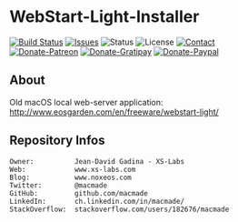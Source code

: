 WebStart-Light-Installer
========================

[![Build Status](https://img.shields.io/travis/macmade/WebStart-Light-Installer.svg?branch=master&style=flat)](https://travis-ci.org/macmade/WebStart-Light-Installer)
[![Issues](http://img.shields.io/github/issues/macmade/WebStart-Light-Installer?style=flat)](https://github.com/macmade/WebStart-Light-Installer/issues)
![Status](https://img.shields.io/badge/status-inactive-lightgray.svg?style=flat)
![License](https://img.shields.io/badge/license-none-lightgray.svg?style=flat)
[![Contact](https://img.shields.io/badge/contact-@macmade-blue.svg?style=flat)](https://twitter.com/macmade)  
[![Donate-Patreon](https://img.shields.io/badge/donate-patreon-yellow.svg?style=flat)](https://patreon.com/macmade)
[![Donate-Gratipay](https://img.shields.io/badge/donate-gratipay-yellow.svg?style=flat)](https://www.gratipay.com/macmade)
[![Donate-Paypal](https://img.shields.io/badge/donate-paypal-yellow.svg?style=flat)](https://paypal.me/xslabs)

About
-----

Old macOS local web-server application:  
http://www.eosgarden.com/en/freeware/webstart-light/

Repository Infos
----------------

    Owner:			Jean-David Gadina - XS-Labs
    Web:			www.xs-labs.com
    Blog:			www.noxeos.com
    Twitter:		@macmade
    GitHub:			github.com/macmade
    LinkedIn:		ch.linkedin.com/in/macmade/
    StackOverflow:	stackoverflow.com/users/182676/macmade
